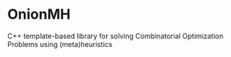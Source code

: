 # OnionMH
C++ template-based library for solving Combinatorial Optimization Problems using (meta)heuristics

